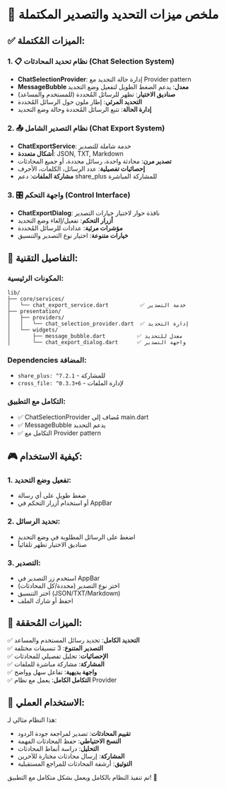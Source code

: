 # 🎯 ملخص ميزات التحديد والتصدير المكتملة

## ✅ الميزات المُكتملة:

### 1. 📋 **نظام تحديد المحادثات (Chat Selection System)**
- **ChatSelectionProvider**: إدارة حالة التحديد مع Provider pattern
- **MessageBubble معدل**: يدعم الضغط الطويل لتفعيل وضع التحديد
- **صناديق الاختيار**: تظهر للرسائل المُحددة (للمستخدم والمساعد)
- **التحديد المرئي**: إطار ملون حول الرسائل المُحددة
- **إدارة الحالة**: تتبع الرسائل المُحددة وحالة وضع التحديد

### 2. 📤 **نظام التصدير الشامل (Chat Export System)**
- **ChatExportService**: خدمة شاملة للتصدير
- **أشكال متعددة**: JSON, TXT, Markdown
- **تصدير مرن**: محادثة واحدة، رسائل محددة، أو جميع المحادثات
- **إحصائيات تفصيلية**: عدد الرسائل، الكلمات، الأحرف
- **مشاركة الملفات**: دعم share_plus للمشاركة المباشرة

### 3. 🎛️ **واجهة التحكم (Control Interface)**
- **ChatExportDialog**: نافذة حوار لاختيار خيارات التصدير
- **أزرار التحكم**: تفعيل/إلغاء وضع التحديد
- **مؤشرات مرئية**: عدادات للرسائل المُحددة
- **خيارات متنوعة**: اختيار نوع التصدير والتنسيق

## 🔧 **التفاصيل التقنية:**

### المكونات الرئيسية:
```
lib/
├── core/services/
│   └── chat_export_service.dart          ✅ خدمة التصدير
├── presentation/
│   ├── providers/
│   │   └── chat_selection_provider.dart  ✅ إدارة التحديد
│   └── widgets/
│       ├── message_bubble.dart          ✅ معدل للتحديد
│       └── chat_export_dialog.dart      ✅ واجهة التصدير
```

### Dependencies المضافة:
- `share_plus: ^7.2.1` - للمشاركة
- `cross_file: ^0.3.3+6` - لإدارة الملفات

### التكامل مع التطبيق:
- ✅ ChatSelectionProvider مُضاف إلى main.dart
- ✅ MessageBubble يدعم التحديد
- ✅ التكامل مع Provider pattern

## 🎮 **كيفية الاستخدام:**

### 1. تفعيل وضع التحديد:
- ضغط طويل على أي رسالة
- أو استخدام أزرار التحكم في AppBar

### 2. تحديد الرسائل:
- اضغط على الرسائل المطلوبة في وضع التحديد
- صناديق الاختيار تظهر تلقائياً

### 3. التصدير:
- استخدم زر التصدير في AppBar
- اختر نوع التصدير (محددة/كل المحادثات)
- اختر التنسيق (JSON/TXT/Markdown)
- احفظ أو شارك الملف

## 🎯 **الميزات المُحققة:**

✅ **التحديد الكامل**: تحديد رسائل المستخدم والمساعد  
✅ **التصدير المتنوع**: 3 تنسيقات مختلفة  
✅ **الإحصائيات**: تحليل تفصيلي للمحادثات  
✅ **المشاركة**: مشاركة مباشرة للملفات  
✅ **واجهة بديهية**: تفاعل سهل وواضح  
✅ **التكامل الكامل**: يعمل مع نظام Provider  

## 🚀 **الاستخدام العملي:**

هذا النظام مثالي لـ:
- **تقييم المحادثات**: تصدير لمراجعة جودة الردود
- **النسخ الاحتياطي**: حفظ المحادثات المهمة
- **التحليل**: دراسة أنماط المحادثات
- **المشاركة**: إرسال محادثات مختارة للآخرين
- **التوثيق**: أرشفة المحادثات للمراجع المستقبلية

تم تنفيذ النظام بالكامل ويعمل بشكل متكامل مع التطبيق! 🎉
